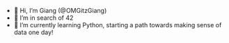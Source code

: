 - 👋 Hi, I’m Giang (@OMGitzGiang)
- 👀 I’m in search of 42
- 🌱 I’m currently learning Python, starting a path towards making sense of data one day!


<!---
OMGitzGiang/OMGitzGiang is a ✨ special ✨ repository because its `README.md` (this file) appears on your GitHub profile.
You can click the Preview link to take a look at your changes.

- 💞️ I’m looking to collaborate on ...
- 📫 How to reach me ...
--->
